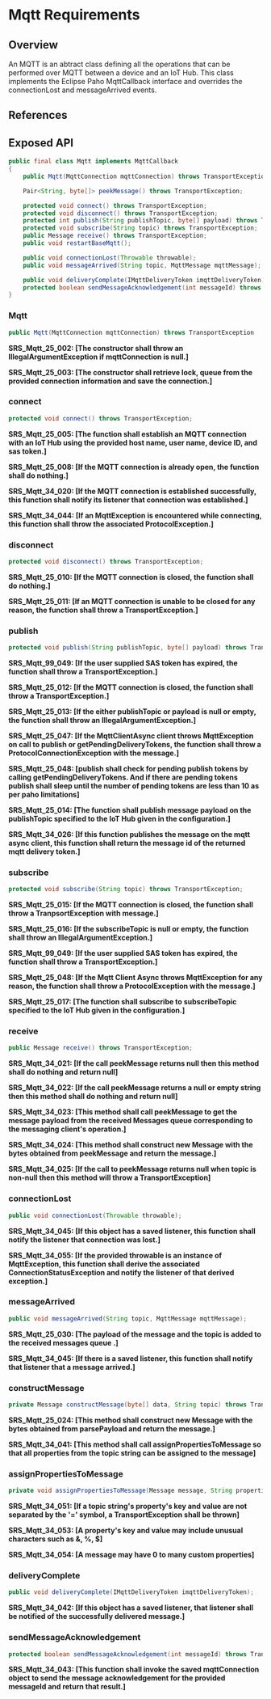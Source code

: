 # Mqtt Requirements

## Overview

An MQTT is an abtract class defining all the operations that can be performed over MQTT between a device and an IoT Hub. This class implements the Eclipse Paho MqttCallback interface and overrides the connectionLost and messageArrived events.

## References

## Exposed API

```java
public final class Mqtt implements MqttCallback
{
    public Mqtt(MqttConnection mqttConnection) throws TransportException;

    Pair<String, byte[]> peekMessage() throws TransportException;

    protected void connect() throws TransportException;
    protected void disconnect() throws TransportException;
    protected int publish(String publishTopic, byte[] payload) throws TransportException;
    protected void subscribe(String topic) throws TransportException;
    public Message receive() throws TransportException;
    public void restartBaseMqtt();

    public void connectionLost(Throwable throwable);
    public void messageArrived(String topic, MqttMessage mqttMessage);

    public void deliveryComplete(IMqttDeliveryToken imqttDeliveryToken);
    protected boolean sendMessageAcknowledgement(int messageId) throws TransportException
}
```


### Mqtt

```java
public Mqtt(MqttConnection mqttConnection) throws TransportException
```

**SRS_Mqtt_25_002: [**The constructor shall throw an IllegalArgumentException if mqttConnection is null.**]**

**SRS_Mqtt_25_003: [**The constructor shall retrieve lock, queue from the provided connection information and save the connection.**]**

### connect

```java
protected void connect() throws TransportException;
```

**SRS_Mqtt_25_005: [**The function shall establish an MQTT connection with an IoT Hub using the provided host name, user name, device ID, and sas token.**]**

**SRS_Mqtt_25_008: [**If the MQTT connection is already open, the function shall do nothing.**]**

**SRS_Mqtt_34_020: [**If the MQTT connection is established successfully, this function shall notify its listener that connection was established.**]**

**SRS_Mqtt_34_044: [**If an MqttException is encountered while connecting, this function shall throw the associated ProtocolException.**]**


### disconnect

```java
protected void disconnect() throws TransportException;
```

**SRS_Mqtt_25_010: [**If the MQTT connection is closed, the function shall do nothing.**]**

**SRS_Mqtt_25_011: [**If an MQTT connection is unable to be closed for any reason, the function shall throw a TransportException.**]**



### publish

```java
protected void publish(String publishTopic, byte[] payload) throws TransportException;
```
**SRS_Mqtt_99_049: [**If the user supplied SAS token has expired, the function shall throw a TransportException.**]**

**SRS_Mqtt_25_012: [**If the MQTT connection is closed, the function shall throw a TransportException.**]**

**SRS_Mqtt_25_013: [**If the either publishTopic or payload is null or empty, the function shall throw an IllegalArgumentException.**]**

**SRS_Mqtt_25_047: [**If the MqttClientAsync client throws MqttException on call to publish or getPendingDeliveryTokens, the function shall throw a ProtocolConnectionException with the message.**]**

**SRS_Mqtt_25_048: [**publish shall check for pending publish tokens by calling getPendingDeliveryTokens. And if there are pending tokens publish shall sleep until the number of pending tokens are less than 10 as per paho limitations**]**

**SRS_Mqtt_25_014: [**The function shall publish message payload on the publishTopic specified to the IoT Hub given in the configuration.**]**

**SRS_Mqtt_34_026: [**If this function publishes the message on the mqtt async client, this function shall return the message id of the returned mqtt delivery token.**]**


### subscribe

```java
protected void subscribe(String topic) throws TransportException;
```

**SRS_Mqtt_25_015: [**If the MQTT connection is closed, the function shall throw a TranpsortException with message.**]**

**SRS_Mqtt_25_016: [**If the subscribeTopic is null or empty, the function shall throw an IllegalArgumentException.**]**

**SRS_Mqtt_99_049: [**If the user supplied SAS token has expired, the function shall throw a TransportException.**]**

**SRS_Mqtt_25_048: [**If the Mqtt Client Async throws MqttException for any reason, the function shall throw a ProtocolException with the message.**]**

**SRS_Mqtt_25_017: [**The function shall subscribe to subscribeTopic specified to the IoT Hub given in the configuration.**]**


### receive

```java
public Message receive() throws TransportException;
```

**SRS_Mqtt_34_021: [**If the call peekMessage returns null then this method shall do nothing and return null**]**

**SRS_Mqtt_34_022: [**If the call peekMessage returns a null or empty string then this method shall do nothing and return null**]**

**SRS_Mqtt_34_023: [**This method shall call peekMessage to get the message payload from the received Messages queue corresponding to the messaging client's operation.**]**

**SRS_Mqtt_34_024: [**This method shall construct new Message with the bytes obtained from peekMessage and return the message.**]**

**SRS_Mqtt_34_025: [**If the call to peekMessage returns null when topic is non-null then this method will throw a TransportException**]**


### connectionLost

```java
public void connectionLost(Throwable throwable);
```

**SRS_Mqtt_34_045: [**If this object has a saved listener, this function shall notify the listener that connection was lost.**]**

**SRS_Mqtt_34_055: [**If the provided throwable is an instance of MqttException, this function shall derive the associated ConnectionStatusException and notify the listener of that derived exception.**]**


### messageArrived

```java
public void messageArrived(String topic, MqttMessage mqttMessage);
```

**SRS_Mqtt_25_030: [**The payload of the message and the topic is added to the received messages queue .**]**

**SRS_Mqtt_34_045: [**If there is a saved listener, this function shall notify that listener that a message arrived.**]**


### constructMessage

```java
private Message constructMessage(byte[] data, String topic) throws TransportException
```

**SRS_Mqtt_25_024: [**This method shall construct new Message with the bytes obtained from parsePayload and return the message.**]**

**SRS_Mqtt_34_041: [**This method shall call assignPropertiesToMessage so that all properties from the topic string can be assigned to the message**]**


### assignPropertiesToMessage

```java
private void assignPropertiesToMessage(Message message, String propertiesString) throws TransportException
```

**SRS_Mqtt_34_051: [**If a topic string's property's key and value are not separated by the '=' symbol, a TransportException shall be thrown**]**

**SRS_Mqtt_34_053: [**A property's key and value may include unusual characters such as &, %, $**]**

**SRS_Mqtt_34_054: [**A message may have 0 to many custom properties**]**


### deliveryComplete
```java
public void deliveryComplete(IMqttDeliveryToken imqttDeliveryToken);
```

**SRS_Mqtt_34_042: [**If this object has a saved listener, that listener shall be notified of the successfully delivered message.**]**


### sendMessageAcknowledgement
```java
protected boolean sendMessageAcknowledgement(int messageId) throws TransportException
```

**SRS_Mqtt_34_043: [**This function shall invoke the saved mqttConnection object to send the message acknowledgement for the provided messageId and return that result.**]**
